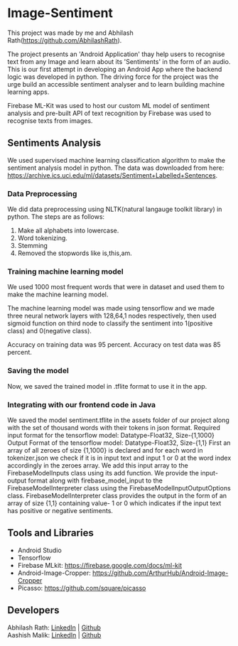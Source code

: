 # Image-Sentiment
This project was made by me and Abhilash Rath(https://github.com/AbhilashRath).

The project presents an 'Android Application' thay help users to recognise text from any Image and learn about its 'Sentiments' in the form of an audio. This is our first attempt in developing an Android App where the backend logic was developed in python. The driving force for the project was the urge build an accessible sentiment analyser and to learn building machine learning apps.

Firebase ML-Kit was used to host our custom ML model of sentiment analysis and pre-built API of text recognition by Firebase was used to recognise texts from images.

## Sentiments Analysis
We used supervised machine learning classification algorithm to make the sentiment analysis model in python. 
The data was downloaded from here: https://archive.ics.uci.edu/ml/datasets/Sentiment+Labelled+Sentences. 

### Data Preprocessing
We did data preprocessing using NLTK(natural langauge toolkit library) in python. The steps are as follows:
1. Make all alphabets into lowercase.
2. Word tokenizing.
3. Stemming
4. Removed the stopwords like is,this,am.

### Training machine learning model
We used 1000 most frequent words that were in dataset and used them to make the machine learning model.

The machine learning model was made using tensorflow and we made three neural network layers with 128,64,1 nodes respectively, then used sigmoid function on third node to classify the sentiment into 1(positive class) and 0(negative class).

Accuracy on training data was 95 percent.
Accuracy on test data was 85 percent.

### Saving the model
Now, we saved the trained model in .tflite format to use it in the app.

### Integrating with our frontend code in Java
We saved the model sentiment.tflite in the assets folder of our project along with the set of thousand words with their tokens in json format.
Required input format for the tensorflow model: Datatype-Float32, Size-{1,1000}
Output Format of the tensorflow model: Datatype-Float32, Size-{1,1}
First an array of all zeroes of size {1,1000} is declared and for each word in tokenizer.json we check if it is in input text and input 1 or 0 at the word index accordingly in the zeroes array.
We add this input array to the FirebaseModelInputs class using its add function. We provide the input-output format along with firebase_model_input to the FirebaseModelInterpreter class using the FirebaseModelInputOutputOptions class.
FirebaseModelInterpreter class provides the output in the form of an array of size {1,1} containing value- 1 or 0 which indicates if the input text has positive or negative sentiments.

## Tools and Libraries
* Android Studio
* Tensorflow
* Firebase MLkit: https://firebase.google.com/docs/ml-kit
* Android-Image-Cropper: https://github.com/ArthurHub/Android-Image-Cropper
* Picasso: https://github.com/square/picasso

## Developers
Abhilash Rath: [LinkedIn](https://www.linkedin.com/in/therath/) | [Github](https://github.com/AbhilashRath) <br />
Aashish Malik: [LinkedIn](https://www.linkedin.com/in/aashish-malik-615189158/) | [Github](https://github.com/aashishmalik7936)
